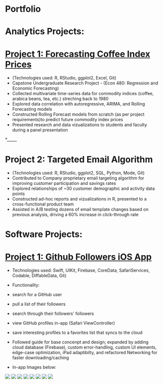 # Portfolio 


# Analytics Projects:

# [Project 1: Forecasting Coffee Index Prices](https://github.com/LxGrey/coffee_indices)
* (Technologies used: R, RStudio, ggplot2, Excel, Git)
* Capstone Undergraduate Research Project - (Econ 480: Regression and Economic Forecasting)
* Collected multivariate time-series data for commodity indices (coffee, arabica beans, tea, etc.) streching back to 1980
* Explored data correlation with autoregressive, ARIMA, and Rolling Forecasting models 
* Constructed Rolling Forecast models from scratch (as per project requirements)to predict future commodity index prices
* Presented research and data vizualizations to students and faculty during a panel presentation

*_____


# Project 2: Targeted Email Algorithm 
* (Technologies used: R, RStudio, ggplot2, SQL, Python, Mode, Git)
* Contributed to Company proprietary email targeting algorithm for improving customer participation and savings rates
* Explored relationships of ~30 customer demographic and activity data points
* Constructed ad-hoc reports and vizualizations in R, presented to a cross-functional product team
* Assisted in A/B testing dozens of email template changes based on previous analysis, driving a 60% increase in click-through rate


# Software Projects:

# [Project 1: Github Followers iOS App](https://github.com/LxGrey/GHFollowers)
* Technologies used: Swift, UIKit, Firebase, CoreData, SafariServices, Codable, DiffableData, Git)

* Functionality: 
* search for a GitHub user 
* pull a list of their followers 
* search through their followers' followers 
* view GitHub profiles in-app (Safari ViewController) 
* save interesting profiles to a favorites list that syncs to the cloud

* Followed guide for base concenpt and design; expanded by adding cloud database (Firebase), custom error-handling, custom UI elements, edge-case optimization, iPad adaptibilty, and refactored Networking for faster downloading/caching
* In-app Images below: 

![](https://github.com/LxGrey/data_portfolio/blob/main/source_images/gh_searchscreen.png?raw=true)
![](https://github.com/LxGrey/data_portfolio/blob/main/source_images/gh_searscreen_typing.png?raw=true)
![](https://github.com/LxGrey/data_portfolio/blob/main/source_images/gh_searchresults.png?raw=true)
![](https://github.com/LxGrey/data_portfolio/blob/main/source_images/gh_followerclicked.png?raw=true)
![](https://github.com/LxGrey/data_portfolio/blob/main/source_images/gh_followerfollowers.png?raw=true)
![](https://github.com/LxGrey/data_portfolio/blob/main/source_images/gh_followergithub.png?raw=true)
![](https://github.com/LxGrey/data_portfolio/blob/main/source_images/gh_favorited.png?raw=true)
![](https://github.com/LxGrey/data_portfolio/blob/main/source_images/gh_favoriteslist.png?raw=true)


